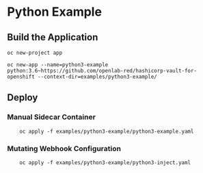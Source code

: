# Python Example

## Build the Application

```
oc new-project app

oc new-app --name=python3-example python:3.6~https://github.com/openlab-red/hashicorp-vault-for-openshift --context-dir=examples/python3-example/
```

## Deploy
 
### Manual Sidecar Container

```
    oc apply -f examples/python3-example/python3-example.yaml
```

### Mutating Webhook Configuration

```
    oc apply -f examples/python3-example/python3-inject.yaml
```